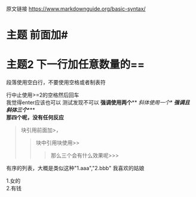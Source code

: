 原文链接
https://www.markdownguide.org/basic-syntax/
# 主题  前面加#
主题2 下一行加任意数量的==
====================
段落使用空白行，不要使用空格或者制表符

行中止使用>=2的空格然后回车  
我觉得enter应该也可以
测试发现不可以
**强调使用两个****
*斜体使用一个**
***强调且斜体三个******  
****那四个呢，没有任何反应****  

> 块引用前面加>，
>>块中引用块使用>>
>>>那么三个会有什么效果呢>>>

有序的列表，大概是类似这种"1.aaa","2.bbb"
我喜欢的姑娘

1.女的  
2.有钱
